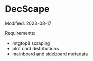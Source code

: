 # DecScape

Modified: 2023-08-17

Requirements:
 - mtgtop8 scraping
 - plot card distributions
 - mainboard and sideboard metadata